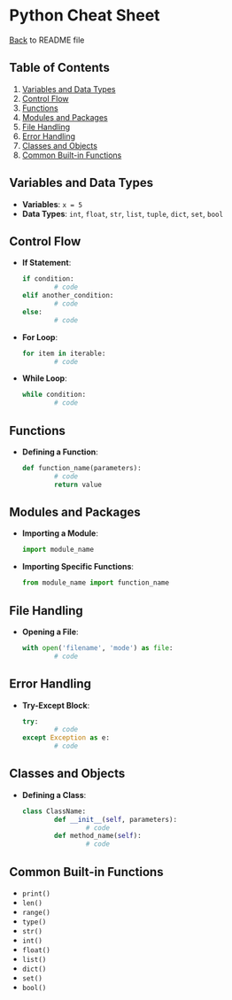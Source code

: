 # Python Cheat Sheet
[Back](README.md) to README file
## Table of Contents
1. [Variables and Data Types](#variables-and-data-types)
2. [Control Flow](#control-flow)
3. [Functions](#functions)
4. [Modules and Packages](#modules-and-packages)
5. [File Handling](#file-handling)
6. [Error Handling](#error-handling)
7. [Classes and Objects](#classes-and-objects)
8. [Common Built-in Functions](#common-built-in-functions)

## Variables and Data Types
- **Variables**: `x = 5`
- **Data Types**: `int`, `float`, `str`, `list`, `tuple`, `dict`, `set`, `bool`

## Control Flow
- **If Statement**:
    ```python
    if condition:
            # code
    elif another_condition:
            # code
    else:
            # code
    ```
- **For Loop**:
    ```python
    for item in iterable:
            # code
    ```
- **While Loop**:
    ```python
    while condition:
            # code
    ```

## Functions
- **Defining a Function**:
    ```python
    def function_name(parameters):
            # code
            return value
    ```

## Modules and Packages
- **Importing a Module**:
    ```python
    import module_name
    ```
- **Importing Specific Functions**:
    ```python
    from module_name import function_name
    ```

## File Handling
- **Opening a File**:
    ```python
    with open('filename', 'mode') as file:
            # code
    ```

## Error Handling
- **Try-Except Block**:
    ```python
    try:
            # code
    except Exception as e:
            # code
    ```

## Classes and Objects
- **Defining a Class**:
    ```python
    class ClassName:
            def __init__(self, parameters):
                    # code
            def method_name(self):
                    # code
    ```

## Common Built-in Functions
- `print()`
- `len()`
- `range()`
- `type()`
- `str()`
- `int()`
- `float()`
- `list()`
- `dict()`
- `set()`
- `bool()`